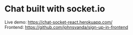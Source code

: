 # Chat built with socket.io
Live demo: https://chat-socket-react.herokuapp.com/ <br/>
Frontend: https://github.com/johnsvanda/sign-up-in-frontend
